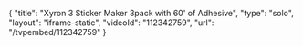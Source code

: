 {
    "title": "Xyron 3 Sticker Maker 3pack with 60' of Adhesive",
    "type": "solo",
    "layout": "iframe-static",
    "videoId": "112342759",
    "url": "\/tvpembed\/112342759"
}
